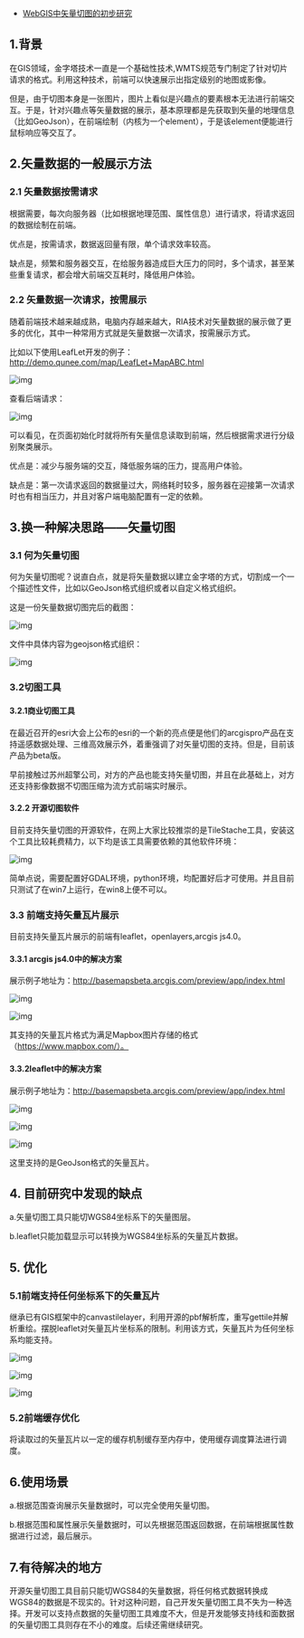 - [WebGIS中矢量切图的初步研究](https://www.cnblogs.com/naaoveGIS/p/4982549.html)

## 1.背景

在GIS领域，金字塔技术一直是一个基础性技术,WMTS规范专门制定了针对切片请求的格式。利用这种技术，前端可以快速展示出指定级别的地图或影像。

但是，由于切图本身是一张图片，图片上看似是兴趣点的要素根本无法进行前端交互。于是，针对兴趣点等矢量数据的展示，基本原理都是先获取到矢量的地理信息（比如GeoJson），在前端绘制（内核为一个element），于是该element便能进行鼠标响应等交互了。

## 2.矢量数据的一般展示方法

### 2.1 矢量数据按需请求

根据需要，每次向服务器（比如根据地理范围、属性信息）进行请求，将请求返回的数据绘制在前端。

优点是，按需请求，数据返回量有限，单个请求效率较高。

缺点是，频繁和服务器交互，在给服务器造成巨大压力的同时，多个请求，甚至某些重复请求，都会增大前端交互耗时，降低用户体验。

### 2.2 矢量数据一次请求，按需展示

随着前端技术越来越成熟，电脑内存越来越大，RIA技术对矢量数据的展示做了更多的优化，其中一种常用方式就是矢量数据一次请求，按需展示方式。

比如以下使用LeafLet开发的例子：http://demo.qunee.com/map/LeafLet+MapABC.html

 ![img](https://images2015.cnblogs.com/blog/656746/201511/656746-20151120224938733-707365100.png)            

查看后端请求：

 ![img](https://images2015.cnblogs.com/blog/656746/201511/656746-20151120224947843-1516271240.png)

可以看见，在页面初始化时就将所有矢量信息读取到前端，然后根据需求进行分级别聚类展示。

优点是：减少与服务端的交互，降低服务端的压力，提高用户体验。

缺点是：第一次请求返回的数据量过大，网络耗时较多，服务器在迎接第一次请求时也有相当压力，并且对客户端电脑配置有一定的依赖。

## 3.换一种解决思路——矢量切图

### 3.1 何为矢量切图

何为矢量切图呢？说直白点，就是将矢量数据以建立金字塔的方式，切割成一个一个描述性文件，比如以GeoJson格式组织或者以自定义格式组织。

这是一份矢量数据切图完后的截图：

 ![img](https://images2015.cnblogs.com/blog/656746/201511/656746-20151120224959515-503110196.png)

文件中具体内容为geojson格式组织：

 ![img](https://images2015.cnblogs.com/blog/656746/201511/656746-20151120225007265-1481858647.png)

### 3.2切图工具

#### 3.2.1商业切图工具

在最近召开的esri大会上公布的esri的一个新的亮点便是他们的arcgispro产品在支持遥感数据处理、三维高效展示外，着重强调了对矢量切图的支持。但是，目前该产品为beta版。

早前接触过苏州超擎公司，对方的产品也能支持矢量切图，并且在此基础上，对方还支持影像数据不切图压缩为流方式前端实时展示。

#### 3.2.2 开源切图软件

目前支持矢量切图的开源软件，在网上大家比较推崇的是TileStache工具，安装这个工具比较耗费精力，以下均是该工具需要依赖的其他软件环境：

 ![img](https://images2015.cnblogs.com/blog/656746/201511/656746-20151120225017265-411685905.png)

 

简单点说，需要配置好GDAL环境，python环境，均配置好后才可使用。并且目前只测试了在win7上运行，在win8上便不可以。

### 3.3 前端支持矢量瓦片展示

目前支持矢量瓦片展示的前端有leaflet，openlayers,arcgis js4.0。

#### 3.3.1 arcgis js4.0中的解决方案

展示例子地址为：http://basemapsbeta.arcgis.com/preview/app/index.html

 ![img](https://images2015.cnblogs.com/blog/656746/201511/656746-20151120225029249-398012211.png)

 ![img](https://images2015.cnblogs.com/blog/656746/201511/656746-20151120225048702-1096206129.png)

其支持的矢量瓦片格式为满足Mapbox图片存储的格式（https://www.mapbox.com/）。

#### 3.3.2leaflet中的解决方案

展示例子地址为：http://basemapsbeta.arcgis.com/preview/app/index.html

 ![img](https://images2015.cnblogs.com/blog/656746/201511/656746-20151120225057046-1942497393.png)

 ![img](https://images2015.cnblogs.com/blog/656746/201511/656746-20151120225106671-1698757085.png)

![img](https://images2015.cnblogs.com/blog/656746/201511/656746-20151120225117936-560484995.png)

这里支持的是GeoJson格式的矢量瓦片。

## 4. 目前研究中发现的缺点

a.矢量切图工具只能切WGS84坐标系下的矢量图层。

b.leaflet只能加载显示可以转换为WGS84坐标系的矢量瓦片数据。

## 5. 优化

### 5.1前端支持任何坐标系下的矢量瓦片

继承已有GIS框架中的canvastilelayer，利用开源的pbf解析库，重写gettile并解析重绘。摆脱leaflet对矢量瓦片坐标系的限制。利用该方式，矢量瓦片为任何坐标系均能支持。

 ![img](https://images2015.cnblogs.com/blog/656746/201511/656746-20151120225129843-296779255.png)

![img](https://images2015.cnblogs.com/blog/656746/201511/656746-20151120225138921-1583027419.png)

 

 ![img](https://images2015.cnblogs.com/blog/656746/201511/656746-20151120232206608-130248389.png)

### 5.2前端缓存优化

将读取过的矢量瓦片以一定的缓存机制缓存至内存中，使用缓存调度算法进行调度。

## 6.使用场景

a.根据范围查询展示矢量数据时，可以完全使用矢量切图。

b.根据范围和属性展示矢量数据时，可以先根据范围返回数据，在前端根据属性数据进行过滤，最后展示。

## 7.有待解决的地方

开源矢量切图工具目前只能切WGS84的矢量数据，将任何格式数据转换成WGS84的数据是不现实的。针对这种问题，自己开发矢量切图工具不失为一种选择。开发可以支持点数据的矢量切图工具难度不大，但是开发能够支持线和面数据的矢量切图工具则存在不小的难度。后续还需继续研究。